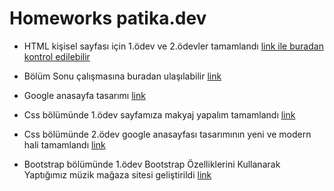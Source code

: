 # Homeworks patika.dev

- HTML kişisel sayfası için 1.ödev ve 2.ödevler tamamlandı [link ile buradan kontrol edilebilir](https://github.com/batuhan3535/homeworks-patika.dev/blob/main/index.html)
- Bölüm Sonu çalışmasına buradan ulaşılabilir [link](https://github.com/batuhan3535/homeworks-patika.dev/tree/main/B%C3%B6l%C3%BCm-sonu-%C3%A7al%C4%B1%C5%9Fmas%C4%B1)
- Google anasayfa tasarımı [link](https://github.com/batuhan3535/homeworks-patika.dev/blob/main/google-anasayfa-tasar%C4%B1m%C4%B1/index.html)

- Css bölümünde 1.ödev sayfamıza makyaj yapalım tamamlandı [link](https://github.com/batuhan3535/homeworks-patika.dev/tree/main/CSS%20Prati%C4%9Fi)

- Css bölümünde 2.ödev google anasayfası tasarımının yeni ve modern hali tamamlandı [link](https://github.com/batuhan3535/homeworks-patika.dev/tree/main/Google-yeni.tasar%C4%B1m)

- Bootstrap bölümünde 1.ödev Bootstrap Özelliklerini Kullanarak Yaptığımız müzik mağaza sitesi geliştirildi [link](https://github.com/batuhan3535/homeworks-patika.dev/tree/main/M%C3%BCzikmagazas%C4%B1_bootstrap)